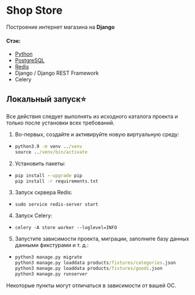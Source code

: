 # Shop Store
Построение интернет магазина на **Django**
#### **Стэк:**
- [Python](https://www.python.org/downloads/)
- [PostgreSQL](https://www.postgresql.org/)
- [Redis](https://redis.io/)
- Django / Django REST Framework
- Celery
## Локальный запуск:star:
Все действия следует выполнять из исходного каталога проекта и только после установки всех требований.
1. Во-первых, создайте и активируйте новую виртуальную среду:
- ```cmd
  python3.9 -m venv ../venv
  source ../venv/bin/activate
  ```
2. Установить пакеты:
- ```cmd
  pip install --upgrade pip
  pip install -r requirements.txt
  ```
3. Запуск скрвера Redis:
- ```
  sudo service redis-server start
  ```
4. Запуск Celery:
 - ```
   celery -A store worker --loglevel=INFO
   ```
5. Запустите зависимости проекта, миграции, заполните базу данных данными фикстурами и т. д.:
- ```cmd
  python3 manage.py migrate
  python3 manage.py loaddata products/fixtures/categories.json
  python3 manage.py loaddata products/fixtures/goods.json
  python3 manage.py runserver 
  ```
Некоторые пункты могут отличаться в зависимости от вашей ОС.
